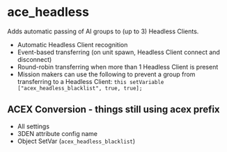 ace_headless
============

Adds automatic passing of AI groups to (up to 3) Headless Clients.
- Automatic Headless Client recognition
- Event-based transferring (on unit spawn, Headless Client connect and disconnect)
- Round-robin transferring when more than 1 Headless Client is present
- Mission makers can use the following to prevent a group from transferring to a Headless Client:
    `this setVariable ["acex_headless_blacklist", true, true];`

## ACEX Conversion - things still using acex prefix
- All settings
- 3DEN attribute config name
- Object SetVar (`acex_headless_blacklist`)
